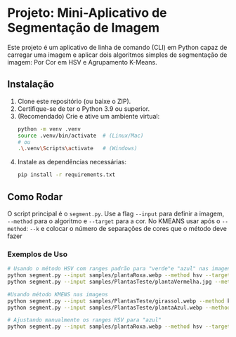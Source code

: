 # Projeto: Mini-Aplicativo de Segmentação de Imagem

Este projeto é um aplicativo de linha de comando (CLI) em Python capaz de carregar uma imagem e aplicar dois algoritmos simples de segmentação de imagem: Por Cor em HSV e Agrupamento K-Means.

## Instalação

1.  Clone este repositório (ou baixe o ZIP).
2.  Certifique-se de ter o Python 3.9 ou superior.
3.  (Recomendado) Crie e ative um ambiente virtual:
    ```bash
    python -m venv .venv
    source .venv/bin/activate  # (Linux/Mac)
    # ou
    .\.venv\Scripts\activate   # (Windows)
    ```
4.  Instale as dependências necessárias:
    ```bash
    pip install -r requirements.txt
    ```

## Como Rodar

O script principal é o `segment.py`. Use a flag `--input` para definir a imagem, `--method` para o algoritmo e `--target` para a cor. 
No KMEANS usar após o `--method`: `--k` e colocar o número de separações de cores que o método deve fazer

### Exemplos de Uso
```bash
# Usando o método HSV com ranges padrão para "verde"e "azul" nas imagens
python segment.py --input samples/plantaRoxa.webp --method hsv --target blue
python segment.py --input samples/PlantasTeste/plantaVermelha.jpg --method hsv --target green #unica imagem jpg

#Usando método KMENS nas imagens
python segment.py --input samples/PlantasTeste/girassol.webp --method kmeans --k 4 --target green
python segment.py --input samples/PlantasTeste/plantaAzul.webp --method kmeans --k 4 --target blue

# Ajustando manualmente os ranges HSV para "azul"
python segment.py --input samples/plantaRoxa.webp --method hsv --target blue --hmin 90 --hmax 130 --smin 100 --smax 255
